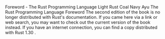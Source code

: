 Foreword - The Rust Programming Language
Light
Rust
Coal
Navy
Ayu
The Rust Programming Language
Foreword
The second edition of the book is no longer distributed with Rust's documentation.
If you came here via a link or web search, you may want to check out
the current
version of the book
instead.
If you have an internet connection, you can
find a copy distributed with
Rust
1.30
.